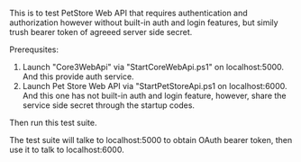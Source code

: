 This is to test PetStore Web API that requires authentication and authorization however without built-in auth and login features, but simily trush bearer token of agreeed server side secret.

Prerequsites:
1. Launch "Core3WebApi" via "StartCoreWebApi.ps1" on localhost:5000. And this provide auth service.
1. Launch Pet Store Web API via "StartPetStoreApi.ps1 on localhost:6000. And this one has not built-in auth and login feature, however, share the service side secret through the startup codes.


Then run this test suite.

The test suite will talke to localhost:5000 to obtain OAuth bearer token, then use it to talk to localhost:6000.